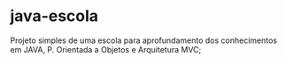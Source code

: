 # java-escola
Projeto simples de uma escola para aprofundamento dos conhecimentos em JAVA, P. Orientada a Objetos e Arquitetura MVC;
